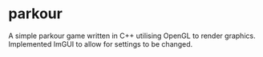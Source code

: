 # parkour

A simple parkour game written in C++ utilising OpenGL to render graphics. Implemented ImGUI to allow for settings to be changed.

